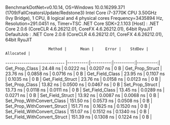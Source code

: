 
BenchmarkDotNet=v0.10.14, OS=Windows 10.0.16299.371 (1709/FallCreatorsUpdate/Redstone3)
Intel Core i7-3770K CPU 3.50GHz (Ivy Bridge), 1 CPU, 8 logical and 4 physical cores
Frequency=3435894 Hz, Resolution=291.0451 ns, Timer=TSC
.NET Core SDK=2.1.103
  [Host]     : .NET Core 2.0.6 (CoreCLR 4.6.26212.01, CoreFX 4.6.26212.01), 64bit RyuJIT
  DefaultJob : .NET Core 2.0.6 (CoreCLR 4.6.26212.01, CoreFX 4.6.26212.01), 64bit RyuJIT


                       Method |      Mean |     Error |    StdDev | Allocated |
----------------------------- |----------:|----------:|----------:|----------:|
               Get_Prop_Class |  24.48 ns | 0.0222 ns | 0.0207 ns |       0 B |
              Get_Prop_Struct |  23.76 ns | 0.0858 ns | 0.0716 ns |       0 B |
              Get_Field_Class |  23.95 ns | 0.1107 ns | 0.1035 ns |       0 B |
             Get_Field_Struct |  23.76 ns | 0.0158 ns | 0.0123 ns |       0 B |
               Set_Prop_Class |  13.82 ns | 0.0500 ns | 0.0467 ns |       0 B |
              Set_Prop_Struct |  13.73 ns | 0.0118 ns | 0.0111 ns |       0 B |
              Set_Field_Class |  13.45 ns | 0.0289 ns | 0.0271 ns |       0 B |
             Set_Field_Struct |  13.92 ns | 0.0087 ns | 0.0068 ns |       0 B |
   Set_Prop_WithConvert_Class | 151.50 ns | 0.0573 ns | 0.0508 ns |       0 B |
  Set_Prop_WithConvert_Struct | 151.71 ns | 0.1625 ns | 0.1520 ns |       0 B |
  Set_Field_WithConvert_Class | 151.07 ns | 0.1512 ns | 0.1340 ns |       0 B |
 Set_Field_WithConvert_Struct | 151.39 ns | 0.1308 ns | 0.1224 ns |       0 B |
